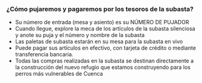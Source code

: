 ### ¿Cómo pujaremos y pagaremos por los tesoros de la subasta?

- Su número de entrada (mesa y asiento) es su NÚMERO DE PUJADOR
- Cuando llegue, explore la meca de los artículos de la subasta silenciosa y anote su puja y el número y nombre de la subasta
- Las paletas de subasta estarán en su mesa para la subasta en vivo
- Puede pagar sus artículos en efectivo, con tarjeta de crédito o mediante transferencia bancaria.
- Todas las compras realizadas en la subasta se destinan directamente a la construcción del nuevo refugio que estamos construyendo para los perros más vulnerables de Cuenca
